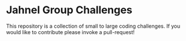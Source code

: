 # Jahnel Group Challenges

This repository is a collection of small to large coding challenges. If you would like to contribute please invoke a pull-request!
